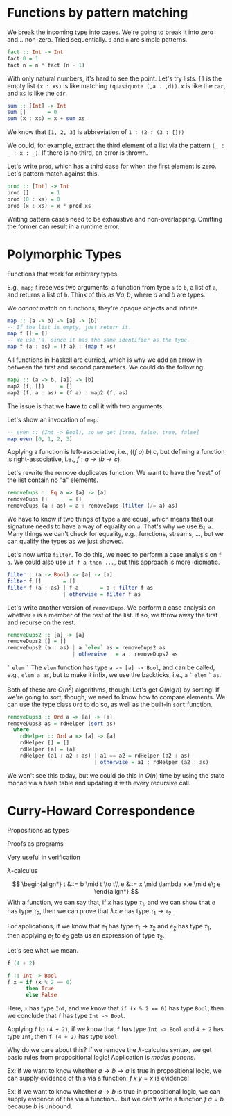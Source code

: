 # Functions by pattern matching

We break the incoming type into cases. We're going to break it into zero and... non-zero.
Tried sequentially.
`0` and `n` are simple patterns.

```Haskell
fact :: Int -> Int
fact 0 = 1
fact n = n * fact (n - 1)
```

With only natural numbers, it's hard to see the point. Let's try lists.
`[]` is the empty list
`(x : xs)` is like matching `(quasiquote (,a . ,d))`. `x` is like the `car`, and `xs` is like the `cdr`.

```Haskell
sum :: [Int] -> Int
sum []       = 0
sum (x : xs) = x + sum xs
```

We know that `[1, 2, 3]` is abbreviation of `1 : (2 : (3 : []))`

We could, for example, extract the third element of a list via the pattern `(_ : _ : x : _)`. If there is no third, an error is thrown.

Let's write `prod`, which has a third case for when the first element is zero. Let's pattern match against this.

```Haskell
prod :: [Int] -> Int
prod []       = 1
prod (0 : xs) = 0
prod (x : xs) = x * prod xs
```

Writing pattern cases need to be exhaustive and non-overlapping. Omitting the former can result in a runtime error.

# Polymorphic Types
Functions that work for arbitrary types.

E.g., `map`; it receives two arguments: a function from type `a` to `b`, a list of `a`, and returns a list of `b`. Think of this as $\forall a, b$, where $a$ and $b$ are types.

We *cannot* match on functions; they're opaque objects and infinite.

```Haskell
map :: (a -> b) -> [a] -> [b]
-- If the list is empty, just return it.
map f [] = []
-- We use 'a' since it has the same identifier as the type.
map f (a : as) = (f a) : (map f xs)
```

All functions in Haskell are curried, which is why we add an arrow in between the first and second parameters. We could do the following:

```Haskell
map2 :: (a -> b, [a]) -> [b]
map2 (f, [])     = []
map2 (f, a : as) = (f a) : map2 (f, as)
```
 
The issue is that we **have** to call it with two arguments.

Let's show an invocation of `map`:

```Haskell
-- even :: (Int -> Bool), so we get [true, false, true, false]
map even [0, 1, 2, 3]
```

Applying a function is left-associative, i.e., $((f\;a)\;b)\;c$, but defining a function is right-associative, i.e., $f : a \to (b \to c)$.

Let's rewrite the remove duplicates function. We want to have the "rest" of the list contain no "a" elements.

```Haskell
removeDups :: Eq a => [a] -> [a]
removeDups []       = []
removeDups (a : as) = a : removeDups (filter (/= a) as)
```

We have to know if two things of type `a` are equal, which means that our signature needs to have a way of equality on `a`. That's why we use `Eq a`. Many things we can't check for equality, e.g., functions, streams, ..., but we can qualify the types as we just showed.

Let's now write `filter`. To do this, we need to perform a case analysis on `f a`. We could also use `if f a then ...`, but this approach is more idiomatic.

```Haskell
filter : (a -> Bool) -> [a] -> [a]
filter f []       = []
filter f (a : as) | f a       = a : filter f as
                  | otherwise = filter f as
```

Let's write another version of `removeDups`. We perform a case analysis on whether `a` is a member of the rest of the list. If so, we throw away the first and recurse on the rest.

```Haskell
removeDups2 :: [a] -> [a]
removeDups2 [] = []
removeDups2 (a : as) | a `elem` as = removeDups2 as
                     | otherwise   = a : removeDups2 as
```
`` ` `` `elem` `` ` ``
The `elem` function has type `a -> [a] -> Bool`, and can be called, e.g., `elem a as`, but to make it infix, we use the backticks, i.e., `a` `` ` `` `elem` `` ` `` `as`.

Both of these are $O(n^2)$ algorithms, though! Let's get $O(n \lg n)$ by sorting! If we're going to sort, though, we need to know how to compare elements. We can use the type class `Ord` to do so, as well as the built-in `sort` function.

```Haskell
removeDups3 :: Ord a => [a] -> [a]
removeDups3 as = rdHelper (sort as)
  where
    rdHelper :: Ord a => [a] -> [a]
    rdHelper [] = []
    rdHelper [a] = [a]
    rdHelper (a1 : a2 : as) | a1 == a2 = rdHelper (a2 : as)
                            | otherwise = a1 : rdHelper (a2 : as)
```

We won't see this today, but we could do this in $O(n)$ time by using the state monad via a hash table and updating it with every recursive call.

# Curry-Howard Correspondence
Propositions as types

Proofs as programs

Very useful in verification

$\lambda$-calculus

$$ 
\begin{align*}
t &::= b \mid t \to t\\
e &::= x \mid \lambda x.e \mid e\; e
\end{align*}
$$
With a function, we can say that, if $x$ has type $\tau_1$, and we can show that $e$ has type $\tau_2$, then we can prove that $\lambda{x}.e$ has type $\tau_1 \to \tau_2$.

For applications, if we know that $e_1$ has type $\tau_1 \to \tau_2$ and $e_2$ has type $\tau_1$, then applying $e_1$ to $e_2$ gets us an expression of type $\tau_2$.

Let's see what we mean.

```Haskell
f (4 + 2)

f :: Int -> Bool
f x = if (x % 2 == 0)
      then True
      else False
```
Here, `x` has type `Int`, and we know that `if (x % 2 == 0)` has type `Bool`, then we conclude that `f` has type `Int -> Bool`.

Applying `f` to `(4 + 2)`, if we know that `f` has type `Int -> Bool` and `4 + 2` has type `Int`, then `f (4 + 2)` has type `Bool`.

Why do we care about this? If we remove the $\lambda$-calculus syntax, we get basic rules from propositional logic! Application is *modus ponens*.

Ex: if we want to know whether $a \to b \to a$ is true in propositional logic, we can supply evidence of this via a function: $f\;x\;y = x$ is evidence! 

Ex: if we want to know whether $a \to b$ is true in propositional logic, we can supply evidence of tihs via a function... but we can't write a function $f\;a = b$ because $b$ is unbound.